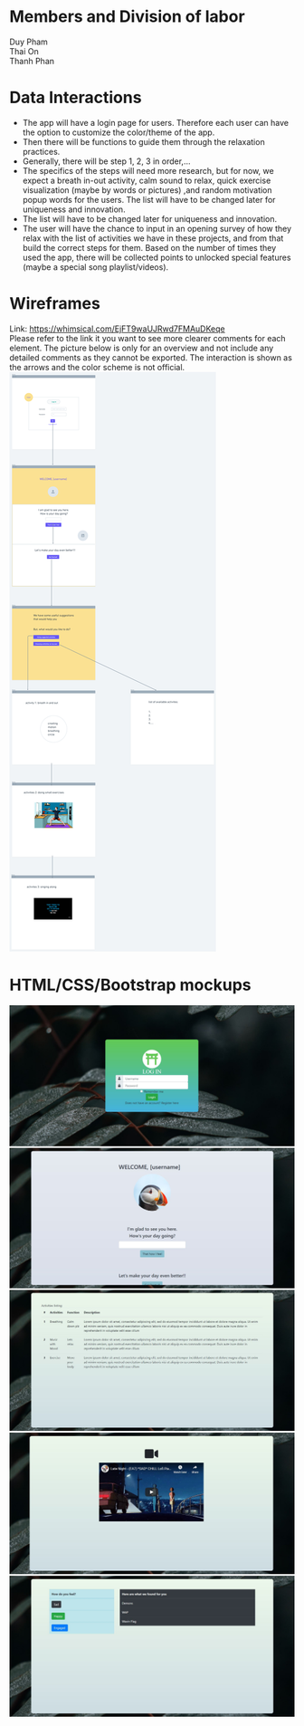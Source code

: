 # Members and Division of labor
Duy Pham <br>
Thai On <br>
Thanh Phan <br>

# Data Interactions
* The app will have a login page for users. Therefore each user can have the option to customize the color/theme of the app. 
* Then there will be functions to guide them through the relaxation practices.
* Generally, there will be step 1, 2, 3 in order,... 
* The specifics of the steps will need more research, but for now, we expect a breath in-out activity, calm sound to relax, quick exercise visualization (maybe by words or pictures) ,and random motivation popup words for the users. The list will have to be changed later for uniqueness and innovation.
* The list will have to be changed later for uniqueness and innovation.
* The user will have the chance to input in an opening survey of how they relax with the list of activities we have in these projects, 
and from that build the correct steps for them. Based on the number of times they used the app, 
there will be collected points to unlocked special features (maybe a special song playlist/videos).
# Wireframes
Link: https://whimsical.com/EjFT9waUJRwd7FMAuDKeqe <br>
Please refer to the link it you want to see more clearer comments for each element. The picture below is only for an overview and not include any detailed comments as they cannot be exported. The interaction is shown as the arrows and the color scheme is not official. 
![Image of Wireframe](https://github.com/tq-o/cs326-final-kappa/blob/main/docs/kappa%401.25x.png)
# HTML/CSS/Bootstrap mockups
![Imange of Log in](https://github.com/tq-o/cs326-final-kappa/blob/main/docs/Capture5.JPG)
![Image of welcome page](https://github.com/tq-o/cs326-final-kappa/blob/main/docs/Capture.JPG)
![Image of activities](https://github.com/tq-o/cs326-final-kappa/blob/main/docs/Capture3.JPG)
![Image of video](https://github.com/tq-o/cs326-final-kappa/blob/main/docs/Capture2.JPG)
![Image of music](https://github.com/tq-o/cs326-final-kappa/blob/main/docs/Capture4.JPG)
